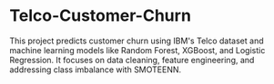# Telco-Customer-Churn
This project predicts customer churn using IBM's Telco dataset and machine learning models like Random Forest, XGBoost, and Logistic Regression. It focuses on data cleaning, feature engineering, and addressing class imbalance with SMOTEENN.
